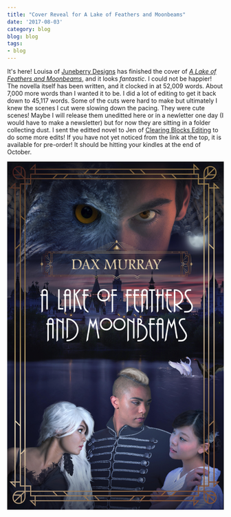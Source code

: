 ```yaml
---
title: "Cover Reveal for A Lake of Feathers and Moonbeams"
date: '2017-08-03'
category: blog
blog: blog
tags:
- blog
---
```


It's here! Louisa of [Juneberry Designs](http://www.juneberrydesign.com/) has finished the cover of [_A Lake of Feathers and Moonbeams_](http://amzn.to/2v1opfg), and it looks _fantastic_. I could not be happier! The novella itself has been written, and it clocked in at 52,009 words. About 7,000 more words than I wanted it to be. I did a lot of editing to get it back down to 45,117 words. Some of the cuts were hard to make but ultimately I knew the scenes I cut were slowing down the pacing. They were cute scenes! Maybe I will release them uneditted here or in a newletter one day (I would have to make a newsletter) but for now they are sitting in a folder collecting dust. I sent the editted novel to Jen of [Clearing Blocks Editing](http://www.clearingblocksediting.com/) to do some more edits! If you have not yet noticed from the link at the top, it is available for pre-order! It should be hitting your kindles at the end of October. 

<img src="/images/ALoFaMCover-01.jpg" alt="Three people stand on the edge of a lake while an owl menaces them from above" style="max-width:100%;" />

